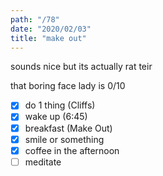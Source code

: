 ```yaml
---
path: "/78"
date: "2020/02/03"
title: "make out"
---
```


sounds nice but its actually rat teir

that boring face lady is 0/10

- [x] do 1 thing (Cliffs)
- [x] wake up (6:45)
- [x] breakfast (Make Out)
- [x] smile or something
- [x] coffee in the afternoon
- [ ] meditate
